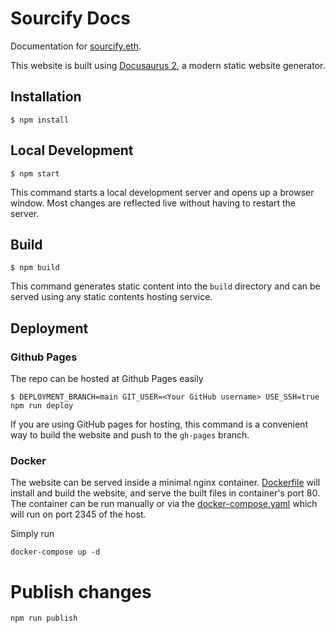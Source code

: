 # Sourcify Docs

Documentation for [sourcify.eth](https://github.com/ethereum/sourcify).

This website is built using [Docusaurus 2](https://docusaurus.io/), a modern static website generator.

## Installation

```
$ npm install
```

## Local Development

```
$ npm start
```

This command starts a local development server and opens up a browser window. Most changes are reflected live without having to restart the server.

## Build

```
$ npm build
```

This command generates static content into the `build` directory and can be served using any static contents hosting service.

## Deployment

### Github Pages

The repo can be hosted at Github Pages easily

```
$ DEPLOYMENT_BRANCH=main GIT_USER=<Your GitHub username> USE_SSH=true npm run deploy
```

If you are using GitHub pages for hosting, this command is a convenient way to build the website and push to the `gh-pages` branch.

### Docker

The website can be served inside a minimal nginx container. [Dockerfile](/Dockerfile) will install and build the website, and serve the built files in container's port 80. The container can be run manually or via the [docker-compose.yaml](/docker-compose.yaml) which will run on port 2345 of the host.

Simply run

```
docker-compose up -d
```

# Publish changes

```
npm run publish
```

